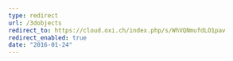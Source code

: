 ```yaml
---
type: redirect
url: /3dobjects
redirect_to: https://cloud.oxi.ch/index.php/s/WhVQNmufdLO1pav
redirect_enabled: true
date: "2016-01-24"
---
```

